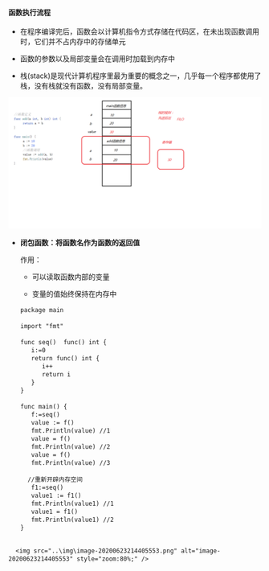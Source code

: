 #### 函数执行流程

+ 在程序编译完后，函数会以计算机指令方式存储在代码区，在未出现函数调用时，它们并不占内存中的存储单元

+ 函数的参数以及局部变量会在调用时加载到内存中

+ 栈(stack)是现代计算机程序里最为重要的概念之一，几乎每一个程序都使用了栈，没有栈就没有函数，没有局部变量。

  

![01函数执行流程](../img\01函数执行流程.png)

+ **闭包函数：将函数名作为函数的返回值**

  作用：
  + 可以读取函数内部的变量

  + 变量的值始终保持在内存中

  ```
  package main
  
  import "fmt"
  
  func seq()  func() int {
     i:=0
     return func() int {
        i++
        return i
     }
  }
  
  func main() {
     f:=seq()
     value := f()
     fmt.Println(value) //1
     value = f()
     fmt.Println(value) //2
     value = f()
     fmt.Println(value) //3
     
  	//重新开辟内存空间
     f1:=seq() 
     value1 := f1()
     fmt.Println(value1) //1
     value1 = f1()
     fmt.Println(value1) //2
  }
  
```
  
  <img src="..\img\image-20200623214405553.png" alt="image-20200623214405553" style="zoom:80%;" />

